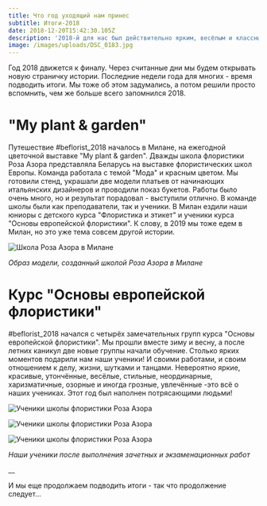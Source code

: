 ```yaml
---
title: Что год уходящий нам принес
subtitle: Итоги-2018
date: 2018-12-20T15:42:30.105Z
description: '2018-й для нас был действительно ярким, весёлым и классным!'
image: /images/uploads/DSC_0183.jpg
---
```

Год 2018 движется к финалу. Через считанные дни мы будем открывать новую страничку истории. Последние недели года для многих - время подводить итоги. Мы тоже об этом задумались, а потом решили просто вспомнить, чем же больше всего запомнился 2018.

# "My plant & garden"

Путешествие #beflorist_2018 началось в Милане, на ежегодной цветочной выставке "My plant & garden". Дважды школа флористики Роза Азора представляла Беларусь на выставке флористических школ Европы. Команда работала с темой "Мода" и красным цветом. Мы готовили стенд, украшали две модели платьев от начинающих итальянских дизайнеров и проводили показ букетов. Работы было очень много, но и результат порадовал - выступили отлично. В команде школы были как преподаватели, так и ученики. В Милан ездили наши юниоры с детского курса "Флористика и этикет" и ученики курса "Основы европейской флористики". К слову, в 2019 мы тоже едем в Милан, но это уже тема совсем другой истории.

![Школа Роза Азора в Милане](/images/uploads/2018-12-05-23.19.07.jpg "Школа Роза Азора в Милане")

_Образ модели, созданный школой Роза Азора в Милане_

# Курс "Основы европейской флористики"

\#beflorist_2018 начался с четырёх замечательных групп курса "Основы европейской флористики". Мы прошли вместе зиму и весну, а после летних каникул две новые группы начали обучение. Столько ярких моментов подарили нам наши ученики! И своими работами, и своим отношением к делу, жизни, шутками и танцами. Невероятно яркие, красивые, утончённые, весёлые, стильные, неординарные, харизматичные, озорные и иногда грозные, увлечённые -это всё о наших учениках. Этот год был наполнен потрясающими людьми!

![Ученики школы флористики Роза Азора](/images/uploads/grup_osnov.jpg "Ученики школы флористики Роза Азора")

![Ученики школы флористики Роза Азора](/images/uploads/grup_osnov2.jpg "Ученики школы флористики Роза Азора")

![Ученики школы флористики Роза Азора](/images/uploads/grup_osnov3.jpg "Ученики школы флористики Роза Азора")

_Наши ученики после выполнения зачетных и экзаменационных работ_

__

И мы еще продолжаем подводить итоги - так что продолжение следует...
